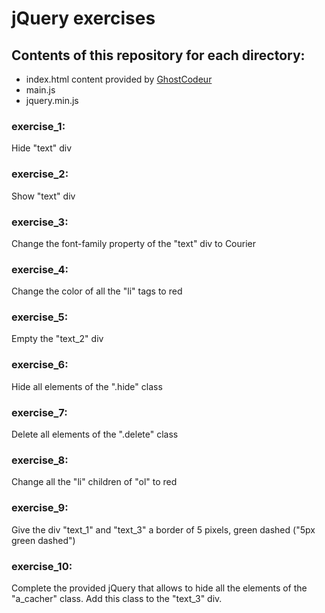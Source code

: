 # jQuery exercises
## Contents of this repository for each directory:
* index.html content provided by [GhostCodeur](https://github.com/HedyKatherine/JQuery)
* main.js
* jquery.min.js
### exercise_1:
Hide "text" div
### exercise_2:
Show "text" div
### exercise_3:
Change the font-family property of the "text" div to Courier
### exercise_4:
Change the color of all the "li" tags to red
### exercise_5:
Empty the "text_2" div
### exercise_6:
Hide all elements of the ".hide" class
### exercise_7:
Delete all elements of the ".delete" class
### exercise_8:
Change all the "li" children of "ol" to red
### exercise_9:
Give the div "text_1" and "text_3" a border of 5 pixels, green dashed ("5px green dashed")
### exercise_10:
Complete the provided jQuery that allows to hide all the elements of the "a_cacher" class. Add this class to the "text_3" div.
